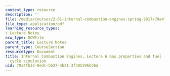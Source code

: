 ```yaml
---
content_type: resource
description: ''
file: /media/courses/2-61-internal-combustion-engines-spring-2017/79a4fb328edcbb374b313f305396bd6a_MIT2_61S17_lec6.pdf
file_type: application/pdf
learning_resource_types:
- Lecture Notes
ocw_type: OCWFile
parent_title: Lecture Notes
parent_type: CourseSection
resourcetype: Document
title: Internal Combustion Engines, Lecture 6 Gas properties and fuel - air cycle;
  cycle simulation
uid: 79a4fb32-8edc-bb37-4b31-3f305396bd6a
---
```

